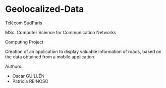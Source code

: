 # Geolocalized-Data

Télécom SudParis

MSc. Computer Science for Communication Networks

Computing Project

Creation of an application to display valuable information of roads, based on the data obtained from a mobile application.

Authors:
- Oscar GUILLÉN
- Patricia REINOSO
